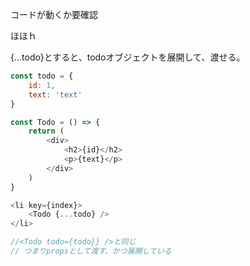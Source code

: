 コードが動くか要確認



ほほｈ

{...todo}とすると、todoオブジェクトを展開して、渡せる。

```js
const todo = {
    id: 1,
    text: 'text'
}

const Todo = () => {
    return (
        <div>
            <h2>{id}</h2>
            <p>{text}</p>    
        </div>
    )
}

<li key={index}>
    <Todo {...todo} />
</li>

//<Todo todo={todo}} />と同じ
// つまりpropsとして渡す、かつ展開している
```



